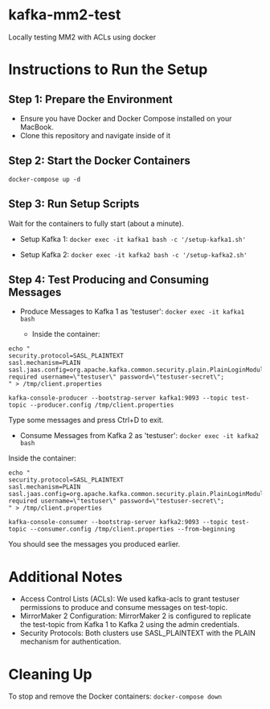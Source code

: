 # kafka-mm2-test
Locally testing MM2 with ACLs using docker

# Instructions to Run the Setup

## Step 1: Prepare the Environment
- Ensure you have Docker and Docker Compose installed on your MacBook.
- Clone this repository and navigate inside of it

## Step 2: Start the Docker Containers

```docker-compose up -d```

## Step 3: Run Setup Scripts

Wait for the containers to fully start (about a minute).

- Setup Kafka 1:
```docker exec -it kafka1 bash -c '/setup-kafka1.sh'```

- Setup Kafka 2:
```docker exec -it kafka2 bash -c '/setup-kafka2.sh'```

## Step 4: Test Producing and Consuming Messages
- Produce Messages to Kafka 1 as 'testuser':
```docker exec -it kafka1 bash```

  - Inside the container:
```# Create 'client.properties' for 'testuser'
echo "
security.protocol=SASL_PLAINTEXT
sasl.mechanism=PLAIN
sasl.jaas.config=org.apache.kafka.common.security.plain.PlainLoginModule required username=\"testuser\" password=\"testuser-secret\";
" > /tmp/client.properties

kafka-console-producer --bootstrap-server kafka1:9093 --topic test-topic --producer.config /tmp/client.properties
```
Type some messages and press Ctrl+D to exit.

- Consume Messages from Kafka 2 as 'testuser':
```docker exec -it kafka2 bash```

Inside the container:
```# Create 'client.properties' for 'testuser'
echo "
security.protocol=SASL_PLAINTEXT
sasl.mechanism=PLAIN
sasl.jaas.config=org.apache.kafka.common.security.plain.PlainLoginModule required username=\"testuser\" password=\"testuser-secret\";
" > /tmp/client.properties

kafka-console-consumer --bootstrap-server kafka2:9093 --topic test-topic --consumer.config /tmp/client.properties --from-beginning
```

You should see the messages you produced earlier.

# Additional Notes

- Access Control Lists (ACLs): We used kafka-acls to grant testuser permissions to produce and consume messages on test-topic.
- MirrorMaker 2 Configuration: MirrorMaker 2 is configured to replicate the test-topic from Kafka 1 to Kafka 2 using the admin credentials.
- Security Protocols: Both clusters use SASL_PLAINTEXT with the PLAIN mechanism for authentication.

# Cleaning Up
To stop and remove the Docker containers:
```docker-compose down```
